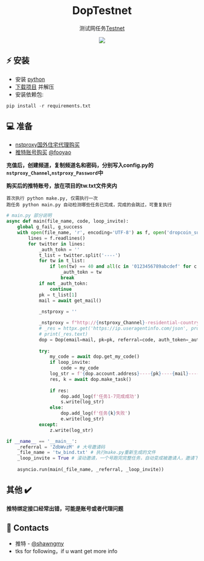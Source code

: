 <h1 align="center">DopTestnet</h1>

<p align="center">测试网任务<a href="https://doptest.dop.org?id=ZdbWvzM">Testnet</a></p>
<p align="center">
<img src="https://img.shields.io/badge/python-3670A0?style=for-the-badge&logo=python&logoColor=ffdd54">
</p>

## ⚡ 安装
+ 安装 [python](https://www.google.com/search?client=opera&q=how+install+python)
+ [下载项目](https://sites.northwestern.edu/researchcomputing/resources/downloading-from-github) 并解压
+ 安装依赖包:
```python
pip install -r requirements.txt
```

## 💻 准备
+ [nstproxy国外住宅代理购买](https://app.nstproxy.com/register?i=EM00Pe)
+ [推特账号购买](https://hdd.cm) [@fooyao](https://twitter.com/fooyao)

**充值后，创建频道，复制频道名和密码，分别写入config.py的```nstproxy_Channel```,```nstproxy_Password```中**

**购买后的推特账号，放在项目的tw.txt文件夹内**

```
首次执行 python make.py, 仅需执行一次
跑任务 python main.py 自动检测哪些任务已完成，完成的会跳过，可重复执行
```
```python
# main.py 部分说明
async def main(file_name, code, loop_invite):
    global g_fail, g_success
    with open(file_name, 'r', encoding='UTF-8') as f, open('dropcoin_success.txt', 'a') as s, open('dropcoin_error.txt', 'a') as e, open('my.txt', 'a') as z:  # eth----auth_token
        lines = f.readlines()
        for twitter in lines:
            _auth_tokn = ''
            t_list = twitter.split('----')
            for tw in t_list:
                if len(tw) == 40 and all(c in '0123456789abcdef' for c in tw):
                    _auth_tokn = tw
                    break
            if not _auth_tokn:
                continue
            pk = t_list[1]
            mail = await get_mail()
            
            _nstproxy = ''

            _nstproxy = f"http://{nstproxy_Channel}-residential-country_ANY-r_5m-s_BsqLCLkiVu:{nstproxy_Password}@gw-us.nstproxy.com:24125"
            # _res = httpx.get('https://ip.useragentinfo.com/json', proxies={'all://': _nstproxy})
            # print(_res.text)
            dop = Dop(email=mail, pk=pk, referral=code, auth_token=_auth_tokn, proxy=_nstproxy)
            
            try:
                my_code = await dop.get_my_code()
                if loop_invite:
                    code = my_code
                log_str = f'{dop.account.address}----{pk}----{mail}----{tw}----{my_code}\n'
                res, k = await dop.make_task()
                
                if res:
                    dop.add_log(f'任务1-7完成成功')
                    s.write(log_str)
                else:
                    dop.add_log(f'任务{k}失败')
                    e.write(log_str)
            except:
                z.write(log_str)

if __name__ == '__main__':
    _referral = 'ZdbWvzM' # 大号邀请码
    _file_name = 'tw_bind.txt' # 执行make.py重新生成的文件
    _loop_invite = True # 滚动邀请，一个号跑完完整任务，自动变成被邀请人，邀请下一个号做任务
    
    asyncio.run(main(_file_name, _referral, _loop_invite))
```

## 其他  ✔️ 
**推特绑定接口经常出错，可能是账号或者代理问题**

## 📧 Contacts
+ 推特 - [@shawngmy](https://twitter.com/shawngmy)
+ tks for following，if u want get more info
